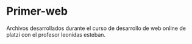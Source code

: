 # Primer-web
Archivos desarrollados durante el curso de desarrollo de web online de platzi con el profesor leonidas esteban.
